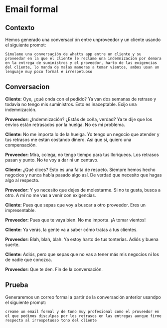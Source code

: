 # Email formal

## Contexto

Hemos generado una conversaci´ón entre unproveedor y un cliente usando el siguiente promot:

```text
Simulame una conversación de whatts app entre un cliente y su proveedor en la que el cliente le reclame una indemnizacion por demora en la entrega de suministros y el proveedor, harto de las exigencias del cliente, lo manda de malas maneras a tomar vientos, ambos usan un lenguaje muy poco formal e irrespetuoso
```

## Conversacion

**Cliente:**
Oye, ¿qué onda con el pedido? Ya van dos semanas de retraso y todavía no tengo mis suministros. Esto es inaceptable. Exijo una indemnización.

**Proveedor:**
¿Indemnización? ¿Estás de coña, verdad? Ya te dije que los envíos están retrasados por la huelga. No es mi problema.

**Cliente:**
No me importa lo de la huelga. Yo tengo un negocio que atender y tus retrasos me están costando dinero. Así que sí, quiero una compensación.

**Proveedor:**
Mira, colega, no tengo tiempo para tus lloriqueos. Los retrasos pasan y punto. No te voy a dar ni un centavo.

**Cliente:**
¿Qué dices? Esto es una falta de respeto. Siempre hemos hecho negocios y nunca había pasado algo así. De verdad que necesito que hagas algo al respecto.

**Proveedor:**
Y yo necesito que dejes de molestarme. Si no te gusta, busca a otro. A mí no me vas a venir con exigencias.

**Cliente:**
Pues que sepas que voy a buscar a otro proveedor. Eres un impresentable.

**Proveedor:**
Pues que te vaya bien. No me importa. ¡A tomar vientos!

**Cliente:**
Ya verás, la gente va a saber cómo tratas a tus clientes.

**Proveedor:**
Blah, blah, blah. Ya estoy harto de tus tonterías. Adiós y buena suerte.

**Cliente:**
Adiós, pero que sepas que no vas a tener más mis negocios ni los de nadie que conozca.

**Proveedor:**
Que te den. Fin de la conversación.

## Prueba

Generaremos un correo formal a partir de la conversación anterior usandpo el siguiente prompt:

```text
creame un email formal y de tono muy profesional como el proveedor en el que pedimos disculpas por los retrasos en las entregas aunque firme respecto al irrespetuoso tono del cliente
```
